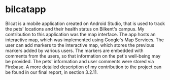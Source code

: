 # bilcatapp

Bilcat is a mobile application created on Android Studio, that is used to track the pets' locations and their health status on Bilkent's campus. My contribution to this application was the map interface. The app hosts an interactive map, which was implemented using Google's Map Services. The user can add markers to the interactive map, which stores the previous markers added by various users. The markers are embedded with comments from the users, so that information on the pet's well-being may be provided. The pets' information and user comments were stored via Firebase. A more detailed description of my contribution to the project can be found in our final report, in section 3.2.11.
